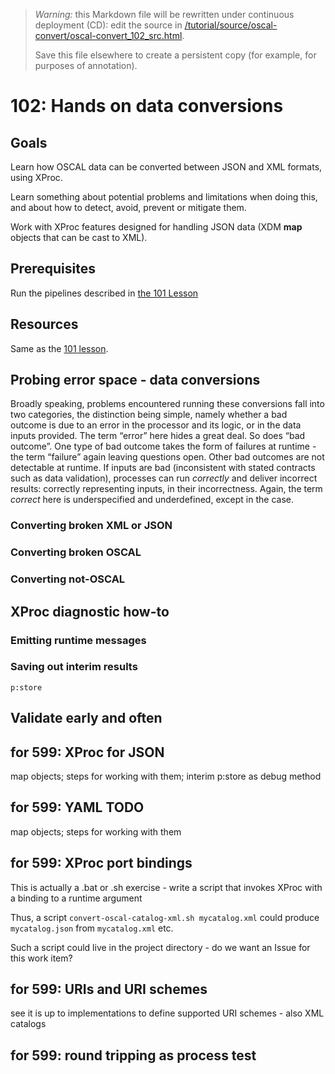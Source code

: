 
> *Warning:* this Markdown file will be rewritten under continuous deployment (CD): edit the source in [/tutorial/source/oscal-convert/oscal-convert_102_src.html](../../../tutorial/source/oscal-convert/oscal-convert_102_src.html).
> 
> Save this file elsewhere to create a persistent copy (for example, for purposes of annotation).

# 102: Hands on data conversions

## Goals

Learn how OSCAL data can be converted between JSON and XML formats, using XProc.

Learn something about potential problems and limitations when doing this, and about how to detect, avoid, prevent or mitigate them.

Work with XProc features designed for handling JSON data (XDM **map** objects that can be cast to XML).

## Prerequisites

Run the pipelines described in [the 101                Lesson](https://github.com/usnistgov/oscal-xproc3/discussions/18)

## Resources

Same as the [101 lesson](oscal-convert_101_src.html).

## Probing error space - data conversions

Broadly speaking, problems encountered running these conversions fall into two categories, the distinction being simple, namely whether a bad outcome is due to an error in the processor and its logic, or in the data inputs provided. The term &ldquo;error&rdquo; here hides a great deal. So does &ldquo;bad outcome&rdquo;. One type of bad outcome takes the form of failures at runtime - the term &ldquo;failure&rdquo; again leaving questions open. Other bad outcomes are not detectable at runtime. If inputs are bad (inconsistent with stated contracts such as data validation), processes can run *correctly* and deliver incorrect results: correctly representing inputs, in their incorrectness. Again, the term *correct* here is underspecified and underdefined, except in the case.

### Converting broken XML or JSON

### Converting broken OSCAL

### Converting not-OSCAL

## XProc diagnostic how-to

### Emitting runtime messages

### Saving out interim results

`p:store`

## Validate early and often

## for 599: XProc for JSON

map objects; steps for working with them; interim p:store as debug method

## for 599: YAML TODO

map objects; steps for working with them

## for 599: XProc port bindings

This is actually a .bat or .sh exercise - write a script that invokes XProc with a binding to a runtime argument

Thus, a script `convert-oscal-catalog-xml.sh mycatalog.xml` could produce `mycatalog.json` from `mycatalog.xml` etc.

Such a script could live in the project directory - do we want an Issue for this work item? 

## for 599: URIs and URI schemes

see [](https://spec.xproc.org/master/head/xproc/#err.inline.D0012) it is up to implementations to define supported URI schemes - also XML catalogs

## for 599: round tripping as process test